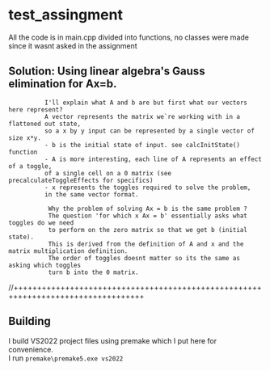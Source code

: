 # test_assingment

All the code is in main.cpp divided into functions, no classes were made since it wasnt asked in the assignment

## Solution:  Using linear algebra's Gauss elimination for Ax=b.
              I'll explain what A and b are but first what our vectors here represent?
              A vector represents the matrix we`re working with in a flattened out state, 
              so a x by y input can be represented by a single vector of size x*y.
              - b is the initial state of input. see calcInitState() function
              - A is more interesting, each line of A represents an effect of a toggle,  
              of a single cell on a 0 matrix (see precalculateToggleEffects for specifics)
              - x represents the toggles required to solve the problem,
              in the same vector format.
              
               Why the problem of solving Ax = b is the same problem ?
               The question 'for which x Ax = b' essentially asks what toggles do we need
               to perform on the zero matrix so that we get b (initial state).
               This is derived from the definition of A and x and the matrix multiplication definition.
               The order of toggles doesnt matter so its the same as asking which toggles 
               turn b into the 0 matrix.
//++++++++++++++++++++++++++++++++++++++++++++++++++++++++++++++++++++++++++++++++++

## Building

I build VS2022 project files using premake which I put here for convenience.\
I run `premake\premake5.exe vs2022`
